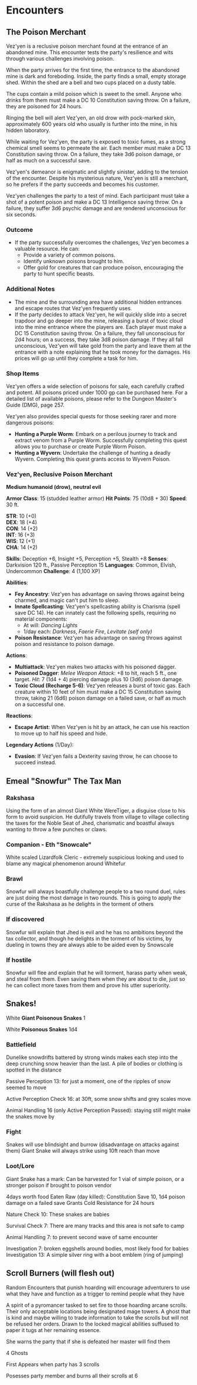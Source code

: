 # Encounters

## The Poison Merchant

Vez'yen is a reclusive poison merchant found at the entrance of an abandoned mine. This encounter tests the party's resilience and wits through various challenges involving poison.

When the party arrives for the first time, the entrance to the abandoned mine is dark and foreboding. Inside, the party finds a small, empty storage shed. Within the shed are a bell and two cups placed on a dusty table.

The cups contain a mild poison which is sweet to the smell. Anyone who drinks from them must make a DC 10 Constitution saving throw. On a failure, they are poisoned for 24 hours.

Ringing the bell will alert Vez'yen, an old drow with pock-marked skin, approximately 600 years old who usually is further into the mine, in his hidden laboratory.

While waiting for Vez'yen, the party is exposed to toxic fumes, as a strong chemical smell seems to permeate the air. Each member must make a DC 13 Constitution saving throw. On a failure, they take 3d6 poison damage, or half as much on a successful save.

Vez'yen's demeanor is enigmatic and slightly sinister, adding to the tension of the encounter. Despite his mysterious nature, Vez'yen is still a merchant, so he prefers if the party succeeds and becomes his customer.

Vez'yen challenges the party to a test of mind. Each participant must take a shot of a potent poison and make a DC 13 Intelligence saving throw. On a failure, they suffer 3d6 psychic damage and are rendered unconscious for six seconds.

### Outcome

- If the party successfully overcomes the challenges, Vez'yen becomes a valuable resource. He can:
  - Provide a variety of common poisons.
  - Identify unknown poisons brought to him.
  - Offer gold for creatures that can produce poison, encouraging the party to hunt specific beasts.

### Additional Notes

- The mine and the surrounding area have additional hidden entrances and escape routes that Vez'yen frequently uses.
- If the party decides to attack Vez'yen, he will quickly slide into a secret trapdoor and go deeper into the mine, releasing a burst of toxic cloud into the mine entrance where the players are. Each player must make a DC 15 Constitution saving throw. On a failure, they fall unconscious for 2d4 hours; on a success, they take 3d8 poison damage. If they all fall unconscious, Vez'yen will take gold from the party and leave them at the entrance with a note explaining that he took money for the damages. His prices will go up until they complete a task for him.

### Shop Items

Vez'yen offers a wide selection of poisons for sale, each carefully crafted and potent. All poisons priced under 1000 gp can be purchased here. For a detailed list of available poisons, please refer to the Dungeon Master's Guide (DMG), page 257.

Vez'yen also provides special quests for those seeking rarer and more dangerous poisons:

- **Hunting a Purple Worm**: Embark on a perilous journey to track and extract venom from a Purple Worm. Successfully completing this quest allows you to purchase or create Purple Worm Poison.
- **Hunting a Wyvern**: Undertake the challenge of hunting a deadly Wyvern. Completing this quest grants access to Wyvern Poison.

### Vez'yen, Reclusive Poison Merchant

**Medium humanoid (drow), neutral evil**

**Armor Class**: 15 (studded leather armor)
**Hit Points**: 75 (10d8 + 30)
**Speed**: 30 ft.

**STR**: 10 (+0)  
**DEX**: 18 (+4)  
**CON**: 14 (+2)  
**INT**: 16 (+3)  
**WIS**: 12 (+1)  
**CHA**: 14 (+2)  

**Skills**: Deception +6, Insight +5, Perception +5, Stealth +8
**Senses**: Darkvision 120 ft., Passive Perception 15
**Languages**: Common, Elvish, Undercommon
**Challenge**: 4 (1,100 XP)

**Abilities**:
- **Fey Ancestry**: Vez'yen has advantage on saving throws against being charmed, and magic can't put him to sleep.
- **Innate Spellcasting**: Vez'yen's spellcasting ability is Charisma (spell save DC 14). He can innately cast the following spells, requiring no material components:
  - At will: *Dancing Lights*
  - 1/day each: *Darkness*, *Faerie Fire*, *Levitate (self only)*
- **Poison Resistance**: Vez'yen has advantage on saving throws against poison and resistance to poison damage.

**Actions**:
- **Multiattack**: Vez'yen makes two attacks with his poisoned dagger.
- **Poisoned Dagger**: *Melee Weapon Attack*: +8 to hit, reach 5 ft., one target. *Hit*: 7 (1d4 + 4) piercing damage plus 10 (3d6) poison damage.
- **Toxic Cloud (Recharge 5-6)**: Vez'yen releases a burst of toxic gas. Each creature within 10 feet of him must make a DC 15 Constitution saving throw, taking 21 (6d6) poison damage on a failed save, or half as much on a successful one.

**Reactions**:
- **Escape Artist**: When Vez'yen is hit by an attack, he can use his reaction to move up to half his speed and hide.

**Legendary Actions** (1/Day):
- **Evasion**: If Vez'yen fails a Dexterity saving throw, he can choose to succeed instead.

## Emeal "Snowfur" The Tax Man

### Rakshasa

Using the form of an almost Giant White WereTiger, a disguise close to his form to avoid suspicion. He dutifully travels from village to village collecting the taxes for the Noble Seat of Jhed, charismatic and boastful always wanting to throw a few punches or claws. 

### Companion - Eth "Snowcale"

White scaled Lizardfolk Cleric - extremely suspicious looking and used to blame any magical phenomenon around Whitefur

### Brawl

Snowfur will always boastfully challenge people to a two round duel, rules are just doing the most damage in two rounds. This is going to apply the curse of the Rakshasa as he delights in the torment of others

### If discovered

Snowfur will explain that Jhed is evil and he has no ambitions beyond the tax collector, and though he delights in the torment of his victims, by dueling in towns they are always able to be aided even by Snowscale

### If hostile

Snowfur will flee and explain that he will torment, harass party when weak, and steal from them. Even saving them when they are about to die, just so he can collect more taxes from them and prove his utter superiority.

## Snakes!

White **Giant Poisonous Snakes** 1

White **Poisonous Snakes** 1d4

### Battlefield

Dunelike snowdrifts battered by strong winds makes each step into the deep crunching snow heavier than the last. A pile of bodies or clothing is spotted in the distance
  
Passive Perception 13: for just a moment, one of the ripples of snow seemed to move

Active Perception Check 16: at 30ft, some snow shifts and grey scales move  
  
Animal Handling 16 (only Active Perception Passed): staying still might make the snakes move by

### Fight

Snakes will use blindsight and burrow (disadvantage on attacks against them)
Giant Snake will always strike using 10ft reach than move

### Loot/Lore

Giant Snake has a mark:
Can be harvested for 1 vial of simple poison, or a stronger poison if brought to poison vendor

4days worth food
Eaten Raw (day killed): Constitution Save 10, 1d4 poison damage on a failed save
                        Grants Cold Resistance for 24 hours

Nature Check 10: These snakes are babies

Survival Check 7: There are many tracks and this area is not safe to camp

Animal Handling 7: to prevent second wave of same encounter

Investigation 7: broken eggshells around bodies, most likely food for babies
Investigation 13: A simple silver ring with a boot emblem (ring of jumping)


## Scroll Burners (will flesh out)

Random Encounters that punish hoarding will encourage adventurers to use what they have and function as a trigger to remind people what they have

A spirit of a pyromancer tasked to set fire to those hoarding arcane scrolls. Their only acceptable locations being designated mage towers. A ghost that is kind and maybe willing to trade information to take the scrolls but will not be refused her orders. Drawn to the locked magical abilities suffused to paper it tugs at her remaining essence.

She warns the party that if she is defeated her master will find them

4 Ghosts

First Appears when party has 3 scrolls

Posesses party member and burns all their scrolls at 6